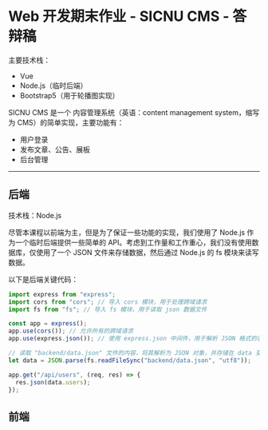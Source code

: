 # Web 开发期末作业 - SICNU CMS - 答辩稿

主要技术栈：

- Vue
- Node.js（临时后端）
- Bootstrap5（用于轮播图实现）

SICNU CMS 是一个 内容管理系统（英语：content management system，缩写为 CMS）的简单实现，主要功能有：

- 用户登录
- 发布文章、公告、展板
- 后台管理

---

## 后端

技术栈：Node.js

尽管本课程以前端为主，但是为了保证一些功能的实现，我们使用了 Node.js 作为一个临时后端提供一些简单的 API。考虑到工作量和工作重心，我们没有使用数据库，仅使用了一个 JSON 文件来存储数据，然后通过 Node.js 的 fs 模块来读写数据。

以下是后端关键代码：

```javascript
import express from "express";
import cors from "cors"; // 导入 cors 模块，用于处理跨域请求
import fs from "fs"; // 导入 fs 模块，用于读取 json 数据文件

const app = express();
app.use(cors()); // 允许所有的跨域请求
app.use(express.json()); // 使用 express.json 中间件，用于解析 JSON 格式的请求体

// 读取 "backend/data.json" 文件的内容，将其解析为 JSON 对象，并存储在 data 变量中
let data = JSON.parse(fs.readFileSync("backend/data.json", "utf8"));

app.get("/api/users", (req, res) => {
  res.json(data.users);
});
```

## 前端
